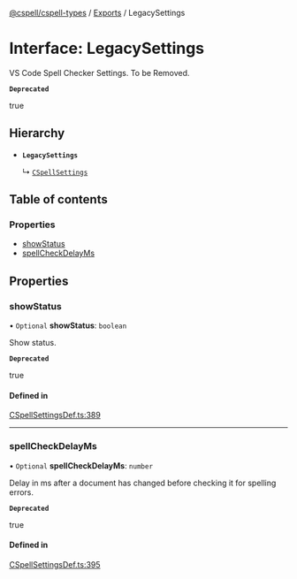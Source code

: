 [@cspell/cspell-types](../README.md) / [Exports](../modules.md) / LegacySettings

# Interface: LegacySettings

VS Code Spell Checker Settings.
To be Removed.

**`Deprecated`**

true

## Hierarchy

- **`LegacySettings`**

  ↳ [`CSpellSettings`](CSpellSettings.md)

## Table of contents

### Properties

- [showStatus](LegacySettings.md#showstatus)
- [spellCheckDelayMs](LegacySettings.md#spellcheckdelayms)

## Properties

### showStatus

• `Optional` **showStatus**: `boolean`

Show status.

**`Deprecated`**

true

#### Defined in

[CSpellSettingsDef.ts:389](https://github.com/streetsidesoftware/cspell/blob/aeb24c4/packages/cspell-types/src/CSpellSettingsDef.ts#L389)

___

### spellCheckDelayMs

• `Optional` **spellCheckDelayMs**: `number`

Delay in ms after a document has changed before checking it for spelling errors.

**`Deprecated`**

true

#### Defined in

[CSpellSettingsDef.ts:395](https://github.com/streetsidesoftware/cspell/blob/aeb24c4/packages/cspell-types/src/CSpellSettingsDef.ts#L395)
